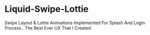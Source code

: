 # Liquid-Swipe-Lottie
Swipe Layout & Lottie Animations Implemented For Splash And Login Process . The Best Ever UX That I Created
